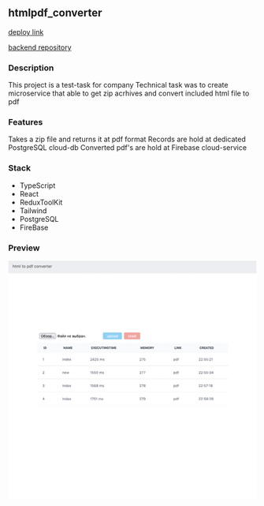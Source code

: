 ## htmlpdf_converter

[deploy link](https://htmltopdf-converter-server.onrender.com)

[backend repository](https://github.com/dmtrack/htmlpdf_converter_server)

### Description

This project is a test-task for company
Technical task was to create microservice that able to get zip acrhives and convert included html file to pdf

### Features

Takes a zip file and returns it at pdf format
Records are hold at dedicated PostgreSQL cloud-db
Converted pdf's are hold at Firebase cloud-service

### Stack

-   TypeScript
-   React
-   ReduxToolKit
-   Tailwind
-   PostgreSQL
-   FireBase

### Preview

![Preview](public/preview1.png)
